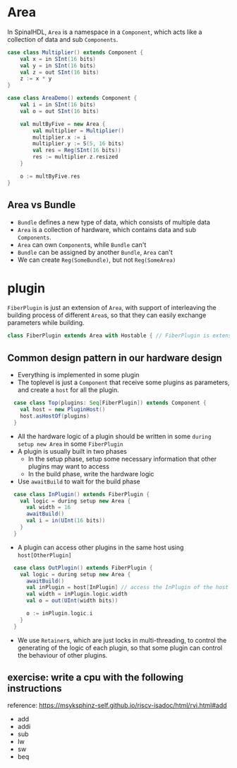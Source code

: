 # Area

In SpinalHDL, `Area` is a namespace in a `Component`, which acts like a collection of data and sub `Components`.
```scala
case class Multiplier() extends Component {
    val x = in SInt(16 bits)
    val y = in SInt(16 bits)
    val z = out SInt(16 bits)
    z := x * y
} 

case class AreaDemo() extends Component {
    val i = in SInt(16 bits)
    val o = out SInt(16 bits)

    val multByFive = new Area {
        val multiplier = Multiplier()
        multiplier.x := i
        multiplier.y := S(5, 16 bits)
        val res = Reg(SInt(16 bits))
        res := multiplier.z.resized
    }

    o := multByFive.res
}
```

## Area vs Bundle

- `Bundle` defines a new type of data, which consists of multiple data
- `Area` is a collection of hardware, which contains data and sub `Components`.
- `Area` can own `Component`s, while `Bundle` can't
- `Bundle` can be assigned by another `Bundle`, `Area` can't
- We can create `Reg(SomeBundle)`, but not `Reg(SomeArea)`


# plugin

`FiberPlugin` is just an extension of `Area`, with support of interleaving the building process of different `Area`s, so that they can easily exchange parameters while building.
```scala
class FiberPlugin extends Area with Hostable { // FiberPlugin is extension of Area
```

## Common design pattern in our hardware design

- Everything is implemented in some plugin
- The toplevel is just a `Component` that receive some plugins as parameters, and create a `host` for all the plugin.
```scala
  case class Top(plugins: Seq[FiberPlugin]) extends Component {
    val host = new PluginHost()
    host.asHostOf(plugins)
  }
```
- All the hardware logic of a plugin should be written in some `during setup new Area` in some `FiberPlugin`
- A plugin is usually built in two phases
  - In the setup phase, setup some necessary information that other plugins may want to access
  - In the build phase, write the hardware logic
- Use `awaitBuild` to wait for the build phase
```scala
  case class InPlugin() extends FiberPlugin {
    val logic = during setup new Area {
      val width = 16
      awaitBuild()
      val i = in(UInt(16 bits))
    }
  }
```

- A plugin can access other plugins in the same host using `host[OtherPlugin]`
```scala
  case class OutPlugin() extends FiberPlugin {
    val logic = during setup new Area {
      awaitBuild()
      val inPlugin = host[InPlugin] // access the InPlugin of the host
      val width = inPlugin.logic.width
      val o = out(UInt(width bits))

      o := inPlugin.logic.i
    }
  }
```

- We use `Retainer`s, which are just locks in multi-threading, to control the generating of the logic of each plugin, so that some plugin can control the behaviour of other plugins.


## exercise: write a cpu with the following instructions
reference: https://msyksphinz-self.github.io/riscv-isadoc/html/rvi.html#add
- add
- addi
- sub
- lw
- sw
- beq


